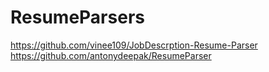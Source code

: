 # ResumeParsers
https://github.com/vinee109/JobDescrption-Resume-Parser
https://github.com/antonydeepak/ResumeParser
